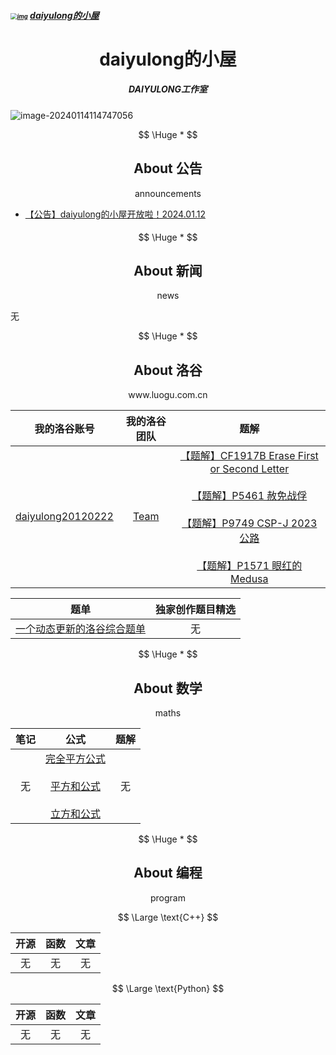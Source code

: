 ##### [<img src="https://dwz.cn/pqE0l73d" alt="img" style="zoom:67%;" />](https://daiyulong.github.io)  [daiyulong的小屋](https://daiyulong.github.io)



<h1><center>daiyulong的小屋</center></h1>

<h5><center>DAIYULONG工作室</center></h5>

![image-20240114114747056](https://daiyulong2024.github.io/daiyulong.github.io/picture/About%20us.png)




$$
\Huge *
$$

<h2><center>About 公告</center></h2>

<center>announcements</center>

- [【公告】daiyulong的小屋开放啦！2024.01.12](https://daiyulong.wordpress.com/2024/01/12/【公告】daiyulong的小屋开放啦！/)










$$
\Huge *
$$

<h2><center>About 新闻</center></h2>

<center>news</center>

无









$$
\Huge *
$$

<h2><center>About 洛谷</center></h2>

<center>www.luogu.com.cn</center>

| 我的洛谷账号 |   我的洛谷团队   |   题解   |
| :-: | :-: | :-: |
| [daiyulong20120222](https://www.luogu.com.cn/user/998660) | [Team](https://daiyulong.wordpress.com/team/) | [【题解】CF1917B Erase First or Second Letter](https://daiyulong.wordpress.com/2024/01/11/【题解】cf1917b-erase-first-or-second-letter/)[<br></br>【题解】P5461 赦免战俘](https://daiyulong.wordpress.com/2024/01/06/【题解】p5461-赦免战俘/)<br></br>[【题解】P9749 CSP-J 2023 公路](https://daiyulong.wordpress.com/2024/01/11/【题解】p9749-csp-j-2023-公路/)<br></br>[【题解】P1571 眼红的Medusa](https://daiyulong.wordpress.com/2024/01/11/【题解】p1571-眼红的medusa/) |

| 题单 |   独家创作题目精选   |
| :-: | :-: |
|[一个动态更新的洛谷综合题单](https://daiyulong.wordpress.com/2024/01/05/一个动态更新的洛谷综合题单/)|无|










$$
\Huge *
$$

<h2><center>About 数学</center></h2>

<center>maths</center>

|笔记|公式|题解|
|:-:|:-:|:-:|
|无|[完全平方公式](https://daiyulong.wordpress.com/2024/01/11/完全平方公式/)<br></br>[平方和公式](https://daiyulong.wordpress.com/2024/01/11/平方和公式/)<br></br>[立方和公式](https://daiyulong.wordpress.com/2024/01/11/立方和公式/)|无|






$$
\Huge *
$$

<h2><center>About 编程</center></h2>

<center>program</center>

$$
\Large \text{C++}
$$

|开源|函数|文章|
|:-:|:-:|:-:|
|无|无|无|


$$
\Large \text{Python}
$$

|开源|函数|文章|
|:-:|:-:|:-:|
|无|无|无|











